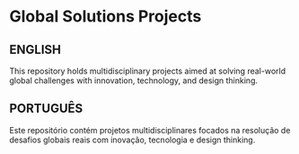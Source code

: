 # Global Solutions Projects

## ENGLISH

This repository holds multidisciplinary projects aimed at solving real-world global challenges with innovation, technology, and design thinking.

## PORTUGUÊS

Este repositório contém projetos multidisciplinares focados na resolução de desafios globais reais com inovação, tecnologia e design thinking.
